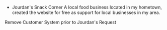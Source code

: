* Jourdan's Snack Corner
A local food business located in my hometown, created the website for free as support for local businesses in my area.

Remove Customer System prior to Jourdan's Request